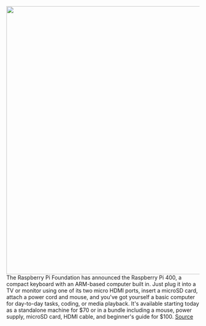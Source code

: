 <img src='https://cdn.vox-cdn.com/thumbor/GclxFinAbQKsdV_U0eu7f9lQC_A=/0x535:3891x2779/1200x800/filters:focal(826x1150:1448x1772)/cdn.vox-cdn.com/uploads/chorus_image/image/67724647/DESKTOP_SIDE_.0.jpg' width='700px' /><br/>
The Raspberry Pi Foundation has announced the Raspberry Pi 400, a compact keyboard with an ARM-based computer built in. Just plug it into a TV or monitor using one of its two micro HDMI ports, insert a microSD card, attach a power cord and mouse, and you've got yourself a basic computer for day-to-day tasks, coding, or media playback. It's available starting today as a standalone machine for $70 or in a bundle including a mouse, power supply, microSD card, HDMI cable, and beginner's guide for $100.
<a href='https://www.theverge.com/2020/11/2/21542278/raspberry-pi-400-keyboard-computer-arm-release-date-news-features'> Source <a/>
